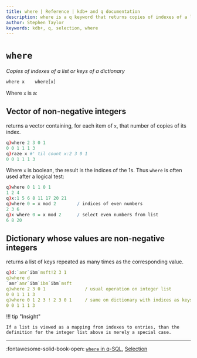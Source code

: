 ```yaml
---
title: where | Reference | kdb+ and q documentation
description: where is a q keyword that returns copies of indexes of a list or keys of a dictionary.
author: Stephen Taylor
keywords: kdb+, q, selection, where
---
```

# `where`





_Copies of indexes of a list or keys of a dictionary_

```txt
where x    where[x]
```

Where `x` is a:


## Vector of non-negative integers

returns a vector containing, for each item of `x`, that number of copies of its index. 

```q
q)where 2 3 0 1
0 0 1 1 1 3
q)raze x #' til count x:2 3 0 1
0 0 1 1 1 3
```

Where `x` is boolean, the result is the indices of the 1s. Thus `where` is often used after a logical test:

```q
q)where 0 1 1 0 1
1 2 4
q)x:1 5 6 8 11 17 20 21
q)where 0 = x mod 2        / indices of even numbers
2 3 6
q)x where 0 = x mod 2      / select even numbers from list
6 8 20
```


## Dictionary whose values are non-negative integers

returns a list of keys repeated as many times as the corresponding value. 


```q
q)d:`amr`ibm`msft!2 3 1
q)where d
`amr`amr`ibm`ibm`ibm`msft
q)where 2 3 0 1               / usual operation on integer list
0 0 1 1 1 3
q)where 0 1 2 3 ! 2 3 0 1     / same on dictionary with indices as keys
0 0 1 1 1 3
```

!!! tip "Insight"

    If a list is viewed as a mapping from indexes to entries, than the definition for the integer list above is merely a special case.


----
:fontawesome-solid-book-open:
[`where` in q-SQL](../basics/qsql.md), 
[Selection](../basics/selection.md)


